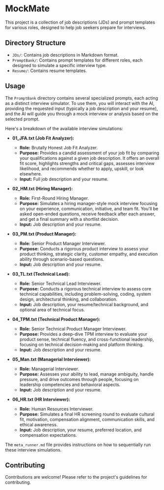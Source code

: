 # MockMate

This project is a collection of job descriptions (JDs) and prompt templates for various roles, designed to help job seekers prepare for interviews.

## Directory Structure

- `JDs/`: Contains job descriptions in Markdown format.
- `PromptBank/`: Contains prompt templates for different roles, each designed to simulate a specific interview type.
- `Resume/`: Contains resume templates.

## Usage

The `PromptBank` directory contains several specialized prompts, each acting as a distinct interview simulator. To use them, you will interact with the AI, providing the requested input (typically a job description and your resume), and the AI will guide you through a mock interview or analysis based on the selected prompt.

Here's a breakdown of the available interview simulations:

-   **01_JFA.txt (Job Fit Analyzer):**
    *   **Role:** Brutally Honest Job Fit Analyzer.
    *   **Purpose:** Provides a candid assessment of your job fit by comparing your qualifications against a given job description. It offers an overall fit score, highlights strengths and critical gaps, assesses interview likelihood, and recommends whether to apply, upskill, or look elsewhere.
    *   **Input:** Full job description and your resume.

-   **02_HM.txt (Hiring Manager):**
    *   **Role:** First-Round Hiring Manager.
    *   **Purpose:** Simulates a hiring manager-style mock interview focusing on your experience, communication, initiative, and team fit. You'll be asked open-ended questions, receive feedback after each answer, and get a final summary with a shortlist decision.
    *   **Input:** Job description and your resume.

-   **03_PM.txt (Product Manager):**
    *   **Role:** Senior Product Manager Interviewer.
    *   **Purpose:** Conducts a rigorous product interview to assess your product thinking, strategic clarity, customer empathy, and execution ability through scenario-based questions.
    *   **Input:** Job description and your resume.

-   **03_TL.txt (Technical Lead):**
    *   **Role:** Senior Technical Lead Interviewer.
    *   **Purpose:** Conducts a rigorous technical interview to assess core technical capabilities, including problem-solving, coding, system design, architectural thinking, and collaboration.
    *   **Input:** Job description, your resume/technical background, and optional area of technical focus.

-   **04_TPM.txt (Technical Product Manager):**
    *   **Role:** Senior Technical Product Manager Interviewer.
    *   **Purpose:** Provides a deep-dive TPM interview to evaluate your product sense, technical fluency, and cross-functional leadership, focusing on technical decision-making and platform thinking.
    *   **Input:** Job description and your resume.

-   **05_Man.txt (Managerial Interviewer):**
    *   **Role:** Managerial Interviewer.
    *   **Purpose:** Assesses your ability to lead, manage ambiguity, handle pressure, and drive outcomes through people, focusing on leadership competencies and behavioral aspects.
    *   **Input:** Job description and your resume.

-   **06_HR.txt (HR Interviewer):**
    *   **Role:** Human Resources Interviewer.
    *   **Purpose:** Simulates a final HR screening round to evaluate cultural fit, motivation, compensation alignment, communication skills, and ethical awareness.
    *   **Input:** Job description, your resume, preferred location, and compensation expectations.

The `meta_runner.md` file provides instructions on how to sequentially run these interview simulations.

## Contributing

Contributions are welcome! Please refer to the project's guidelines for contributing.

